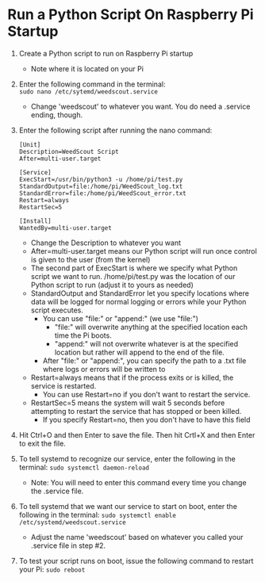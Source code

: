 # Run a Python Script On Raspberry Pi Startup

1. Create a Python script to run on Raspberry Pi startup
    - Note where it is located on your Pi
2. Enter the following command in the terminal: <br>
    ```sudo nano /etc/sytemd/weedscout.service```
    
    - Change 'weedscout' to whatever you want. You do need a .service ending, though.

3. Enter the following script after running the nano command:
    ```
    [Unit]
    Description=WeedScout Script
    After=multi-user.target

    [Service]
    ExecStart=/usr/bin/python3 -u /home/pi/test.py
    StandardOutput=file:/home/pi/WeedScout_log.txt
    StandardError=file:/home/pi/WeedScout_error.txt
    Restart=always
    RestartSec=5

    [Install]
    WantedBy=multi-user.target
    ```

    - Change the Description to whatever you want
    - After=multi-user.target means our Python script will run once control is given to the user (from the kernel)
    - The second part of ExecStart is where we specify what Python script we want to run. /home/pi/test.py was the location of our Python script to run (adjust it to yours as needed)
    - StandardOutput and StandardError let you specify locations where data will be logged for normal logging or errors while your Python script executes. 
        - You can use "file:" or "append:" (we use "file:")
            - "file:" will overwrite anything at the specified location each time the Pi boots.
            - "append:" will not overwrite whatever is at the specified location but rather will append to the end of the file.
        - After "file:" or "append:", you can specify the path to a .txt file where logs or errors will be written to
    - Restart=always means that if the process exits or is killed, the service is restarted.
        - You can use Restart=no if you don't want to restart the service.
    - RestartSec=5 means the system will wait 5 seconds before attempting to restart the service that has stopped or been killed.
        - If you specify Restart=no, then you don't have to have this field

4. Hit Ctrl+O and then Enter to save the file. Then hit Crtl+X and then Enter to exit the file.
5. To tell systemd to recognize our service, enter the following in the terminal:
    ```sudo systemctl daemon-reload```
    - Note: You will need to enter this command every time you change the .service file.
6. To tell systemd that we want our service to start on boot, enter the following in the terminal: 
    ```sudo systemctl enable /etc/systemd/weedscout.service```
    - Adjust the name 'weedscout' based on whatever you called your .service file in step #2.
7. To test your script runs on boot, issue the following command to restart your Pi:
    ```sudo reboot```
